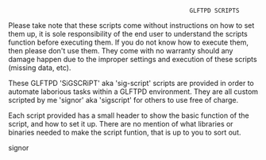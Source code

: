 
                                                       GLFTPD SCRIPTS

 Please take note that these scripts come without instructions on how to set
 them up, it is sole responsibility of the end user to understand the scripts
 function before executing them. If you do not know how to execute them, then
 please don't use them. They come with no warranty should any damage happen due
 to the improper settings and execution of these scripts (missing data, etc).
 
 These GLFTPD 'SiGSCRiPT' aka 'sig-script' scripts are provided in order to
 automate laborious tasks within a GLFTPD environment. They are all custom
 scripted by me 'signor' aka 'sigscript' for others to use free of charge.
 
 Each script provided has a small header to show the basic function of the
 script, and how to set it up. There are no mention of what libraries or
 binaries needed to make the script funtion, that is up to you to sort out.
 
 signor
